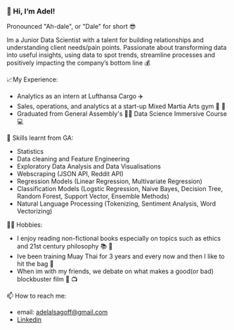 ### 👋 Hi, I’m Adel! 

Pronounced "Ah-dale", or "Dale" for short 😎

Im a Junior Data Scientist with a talent for building relationships and understanding client needs/pain points. Passionate about transforming data into useful insights, using data to spot trends, streamline processes and positively impacting the company’s bottom line :moneybag:


:chart_with_upwards_trend:My Experience:
- Analytics as an intern at Lufthansa Cargo ✈️
- Sales, operations, and analytics at a start-up Mixed Martia Arts gym 🥊 🥋
- Graduated from General Assembly's 👨‍💻 Data Science Immersive Course 💻


🌱 Skills learnt from GA:
- Statistics
- Data cleaning and Feature Engineering
- Exploratory Data Analysis and Data Visualisations
- Webscraping (JSON API, Reddit API)
- Regression Models (Linear Regression, Multivariate Regression)
- Classification Models (Logstic Regression, Naive Bayes, Decision Tree, Random Forest, Support Vector, Ensemble Methods)
- Natural Language Processing (Tokenizing, Sentiment Analysis, Word Vectorizing)


:man_cartwheeling: Hobbies:
- I enjoy reading non-fictional books especially on topics such as ethics and 21st century philosophy 📚 🧠
- Ive been training Muay Thai for 3 years and every now and then I like to hit the bag :boxing_glove: 
- When im with my friends, we debate on what makes a good(or bad) blockbuster film 🎥 :tv:
 
 
📫 How to reach me:
- email: adelalsagoff@gmail.com
- [Linkedin](https://www.linkedin.com/in/adelalsagoff/)

<!---
adelalsagoff/adelalsagoff is a ✨ special ✨ repository because its `README.md` (this file) appears on your GitHub profile.
You can click the Preview link to take a look at your changes.
--->
